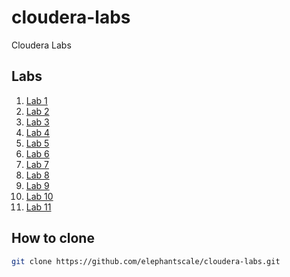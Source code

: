 # cloudera-labs
Cloudera Labs

## Labs
 1. [Lab 1](./Lab1.md)
 2. [Lab 2](./Lab2.md)
 3. [Lab 3](./Lab3.md)
 4. [Lab 4](./Lab4.md)
 5. [Lab 5](./Lab5.md)
 6. [Lab 6](./Lab6.md)
 7. [Lab 7](./Lab7.md)
 8. [Lab 8](./Lab8.md)
 9. [Lab 9](./Lab9.md)
 10. [Lab 10](./Lab10.md)
 11. [Lab 11](./Lab11.md)


## How to clone

```bash
git clone https://github.com/elephantscale/cloudera-labs.git
```

